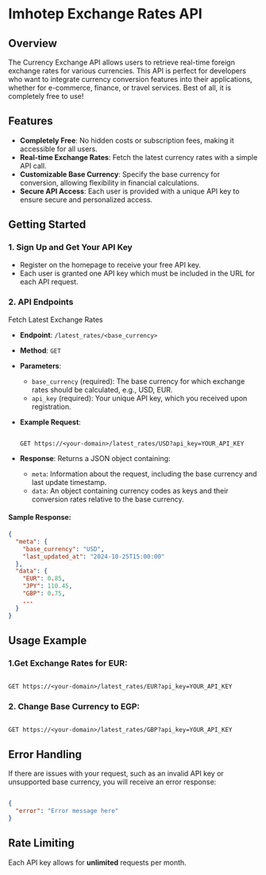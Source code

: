 # Imhotep Exchange Rates API

## Overview

The Currency Exchange API allows users to retrieve real-time foreign exchange rates for various currencies. This API is perfect for developers who want to integrate currency conversion features into their applications, whether for e-commerce, finance, or travel services. Best of all, it is completely free to use!

## Features

- **Completely Free**: No hidden costs or subscription fees, making it accessible for all users.
- **Real-time Exchange Rates**: Fetch the latest currency rates with a simple API call.
- **Customizable Base Currency**: Specify the base currency for conversion, allowing flexibility in financial calculations.
- **Secure API Access**: Each user is provided with a unique API key to ensure secure and personalized access.

## Getting Started

### 1. Sign Up and Get Your API Key
   - Register on the homepage to receive your free API key.
   - Each user is granted one API key which must be included in the URL for each API request.
### 2. API Endpoints
  Fetch Latest Exchange Rates
  - **Endpoint**: `/latest_rates/<base_currency>`
  - **Method**: `GET`
  - **Parameters**:
    - `base_currency` (required): The base currency for which exchange rates should be calculated, e.g., USD, EUR.
    - `api_key` (required): Your unique API key, which you received upon registration.
  - **Example Request**:
    
    ```
    
    GET https://<your-domain>/latest_rates/USD?api_key=YOUR_API_KEY
    
    ```
  - **Response**: Returns a JSON object containing:
     - `meta`: Information about the request, including the base currency and last update timestamp.
     - `data`: An object containing currency codes as keys and their conversion rates relative to the base currency.
       
#### Sample Response:
``` json
{
  "meta": {
    "base_currency": "USD",
    "last_updated_at": "2024-10-25T15:00:00"
  },
  "data": {
    "EUR": 0.85,
    "JPY": 110.45,
    "GBP": 0.75,
    ...
  }
}

```

## Usage Example
### 1.Get Exchange Rates for EUR:

```

GET https://<your-domain>/latest_rates/EUR?api_key=YOUR_API_KEY

```

### 2. Change Base Currency to EGP:
```

GET https://<your-domain>/latest_rates/GBP?api_key=YOUR_API_KEY

```

## Error Handling
If there are issues with your request, such as an invalid API key or unsupported base currency, you will receive an error response:

``` json

{
  "error": "Error message here"
}


```

## Rate Limiting

Each API key allows for **unlimited** requests per month.

